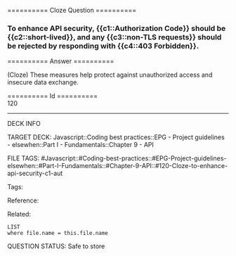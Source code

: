 ========== Cloze Question ==========

###  To enhance API security, {{c1::Authorization Code}} should be {{c2::short-lived}}, and any {{c3::non-TLS requests}} should be rejected by responding with {{c4::403 Forbidden}}.  

========== Answer ==========  

(Cloze) These measures help protect against unauthorized access and insecure data exchange.

========== Id ==========  
120

---

DECK INFO

TARGET DECK: Javascript::Coding best practices::EPG - Project guidelines - elsewhen::Part I - Fundamentals::Chapter 9 - API

FILE TAGS: #Javascript::#Coding-best-practices::#EPG-Project-guidelines-elsewhen::#Part-I-Fundamentals::#Chapter-9-API::#120-Cloze-to-enhance-api-security-c1-aut

Tags:

Reference:

Related:

```dataview
LIST
where file.name = this.file.name
```

QUESTION STATUS: Safe to store
